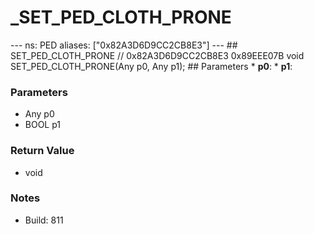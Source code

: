 # _SET_PED_CLOTH_PRONE

--- ns: PED aliases: ["0x82A3D6D9CC2CB8E3"] --- ## SET_PED_CLOTH_PRONE  // 0x82A3D6D9CC2CB8E3 0x89EEE07B void SET_PED_CLOTH_PRONE(Any p0, Any p1);   ## Parameters * **p0**: * **p1**:

### Parameters
* Any p0
* BOOL p1

### Return Value
* void

### Notes
* Build: 811

